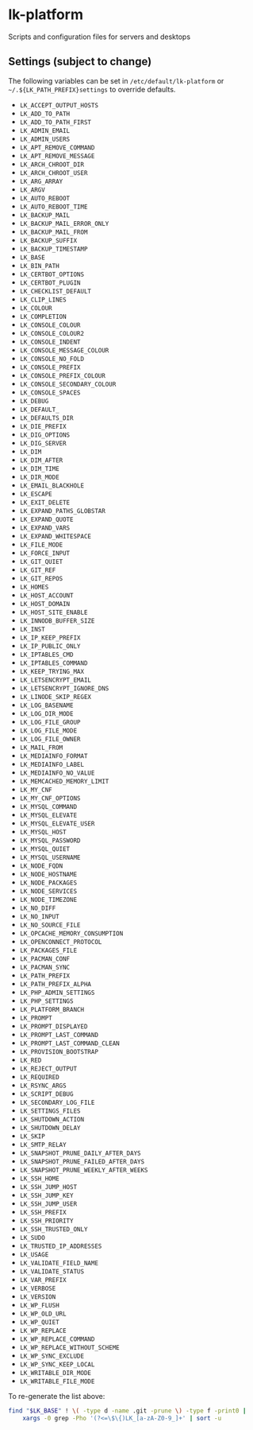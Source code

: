 # lk-platform
Scripts and configuration files for servers and desktops

## Settings (subject to change)

The following variables can be set in `/etc/default/lk-platform` or
`~/.${LK_PATH_PREFIX}settings` to override defaults.

- `LK_ACCEPT_OUTPUT_HOSTS`
- `LK_ADD_TO_PATH`
- `LK_ADD_TO_PATH_FIRST`
- `LK_ADMIN_EMAIL`
- `LK_ADMIN_USERS`
- `LK_APT_REMOVE_COMMAND`
- `LK_APT_REMOVE_MESSAGE`
- `LK_ARCH_CHROOT_DIR`
- `LK_ARCH_CHROOT_USER`
- `LK_ARG_ARRAY`
- `LK_ARGV`
- `LK_AUTO_REBOOT`
- `LK_AUTO_REBOOT_TIME`
- `LK_BACKUP_MAIL`
- `LK_BACKUP_MAIL_ERROR_ONLY`
- `LK_BACKUP_MAIL_FROM`
- `LK_BACKUP_SUFFIX`
- `LK_BACKUP_TIMESTAMP`
- `LK_BASE`
- `LK_BIN_PATH`
- `LK_CERTBOT_OPTIONS`
- `LK_CERTBOT_PLUGIN`
- `LK_CHECKLIST_DEFAULT`
- `LK_CLIP_LINES`
- `LK_COLOUR`
- `LK_COMPLETION`
- `LK_CONSOLE_COLOUR`
- `LK_CONSOLE_COLOUR2`
- `LK_CONSOLE_INDENT`
- `LK_CONSOLE_MESSAGE_COLOUR`
- `LK_CONSOLE_NO_FOLD`
- `LK_CONSOLE_PREFIX`
- `LK_CONSOLE_PREFIX_COLOUR`
- `LK_CONSOLE_SECONDARY_COLOUR`
- `LK_CONSOLE_SPACES`
- `LK_DEBUG`
- `LK_DEFAULT_`
- `LK_DEFAULTS_DIR`
- `LK_DIE_PREFIX`
- `LK_DIG_OPTIONS`
- `LK_DIG_SERVER`
- `LK_DIM`
- `LK_DIM_AFTER`
- `LK_DIM_TIME`
- `LK_DIR_MODE`
- `LK_EMAIL_BLACKHOLE`
- `LK_ESCAPE`
- `LK_EXIT_DELETE`
- `LK_EXPAND_PATHS_GLOBSTAR`
- `LK_EXPAND_QUOTE`
- `LK_EXPAND_VARS`
- `LK_EXPAND_WHITESPACE`
- `LK_FILE_MODE`
- `LK_FORCE_INPUT`
- `LK_GIT_QUIET`
- `LK_GIT_REF`
- `LK_GIT_REPOS`
- `LK_HOMES`
- `LK_HOST_ACCOUNT`
- `LK_HOST_DOMAIN`
- `LK_HOST_SITE_ENABLE`
- `LK_INNODB_BUFFER_SIZE`
- `LK_INST`
- `LK_IP_KEEP_PREFIX`
- `LK_IP_PUBLIC_ONLY`
- `LK_IPTABLES_CMD`
- `LK_IPTABLES_COMMAND`
- `LK_KEEP_TRYING_MAX`
- `LK_LETSENCRYPT_EMAIL`
- `LK_LETSENCRYPT_IGNORE_DNS`
- `LK_LINODE_SKIP_REGEX`
- `LK_LOG_BASENAME`
- `LK_LOG_DIR_MODE`
- `LK_LOG_FILE_GROUP`
- `LK_LOG_FILE_MODE`
- `LK_LOG_FILE_OWNER`
- `LK_MAIL_FROM`
- `LK_MEDIAINFO_FORMAT`
- `LK_MEDIAINFO_LABEL`
- `LK_MEDIAINFO_NO_VALUE`
- `LK_MEMCACHED_MEMORY_LIMIT`
- `LK_MY_CNF`
- `LK_MY_CNF_OPTIONS`
- `LK_MYSQL_COMMAND`
- `LK_MYSQL_ELEVATE`
- `LK_MYSQL_ELEVATE_USER`
- `LK_MYSQL_HOST`
- `LK_MYSQL_PASSWORD`
- `LK_MYSQL_QUIET`
- `LK_MYSQL_USERNAME`
- `LK_NODE_FQDN`
- `LK_NODE_HOSTNAME`
- `LK_NODE_PACKAGES`
- `LK_NODE_SERVICES`
- `LK_NODE_TIMEZONE`
- `LK_NO_DIFF`
- `LK_NO_INPUT`
- `LK_NO_SOURCE_FILE`
- `LK_OPCACHE_MEMORY_CONSUMPTION`
- `LK_OPENCONNECT_PROTOCOL`
- `LK_PACKAGES_FILE`
- `LK_PACMAN_CONF`
- `LK_PACMAN_SYNC`
- `LK_PATH_PREFIX`
- `LK_PATH_PREFIX_ALPHA`
- `LK_PHP_ADMIN_SETTINGS`
- `LK_PHP_SETTINGS`
- `LK_PLATFORM_BRANCH`
- `LK_PROMPT`
- `LK_PROMPT_DISPLAYED`
- `LK_PROMPT_LAST_COMMAND`
- `LK_PROMPT_LAST_COMMAND_CLEAN`
- `LK_PROVISION_BOOTSTRAP`
- `LK_RED`
- `LK_REJECT_OUTPUT`
- `LK_REQUIRED`
- `LK_RSYNC_ARGS`
- `LK_SCRIPT_DEBUG`
- `LK_SECONDARY_LOG_FILE`
- `LK_SETTINGS_FILES`
- `LK_SHUTDOWN_ACTION`
- `LK_SHUTDOWN_DELAY`
- `LK_SKIP`
- `LK_SMTP_RELAY`
- `LK_SNAPSHOT_PRUNE_DAILY_AFTER_DAYS`
- `LK_SNAPSHOT_PRUNE_FAILED_AFTER_DAYS`
- `LK_SNAPSHOT_PRUNE_WEEKLY_AFTER_WEEKS`
- `LK_SSH_HOME`
- `LK_SSH_JUMP_HOST`
- `LK_SSH_JUMP_KEY`
- `LK_SSH_JUMP_USER`
- `LK_SSH_PREFIX`
- `LK_SSH_PRIORITY`
- `LK_SSH_TRUSTED_ONLY`
- `LK_SUDO`
- `LK_TRUSTED_IP_ADDRESSES`
- `LK_USAGE`
- `LK_VALIDATE_FIELD_NAME`
- `LK_VALIDATE_STATUS`
- `LK_VAR_PREFIX`
- `LK_VERBOSE`
- `LK_VERSION`
- `LK_WP_FLUSH`
- `LK_WP_OLD_URL`
- `LK_WP_QUIET`
- `LK_WP_REPLACE`
- `LK_WP_REPLACE_COMMAND`
- `LK_WP_REPLACE_WITHOUT_SCHEME`
- `LK_WP_SYNC_EXCLUDE`
- `LK_WP_SYNC_KEEP_LOCAL`
- `LK_WRITABLE_DIR_MODE`
- `LK_WRITABLE_FILE_MODE`

To re-generate the list above:

```bash
find "$LK_BASE" ! \( -type d -name .git -prune \) -type f -print0 |
    xargs -0 grep -Pho '(?<=\$\{)LK_[a-zA-Z0-9_]+' | sort -u
```
